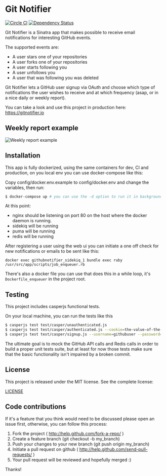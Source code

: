 Git Notifier
==============================

[![Circle CI](https://circleci.com/gh/andreausu/git-notifier.svg?style=svg)](https://circleci.com/gh/andreausu/git-notifier) [![Dependency Status](https://gemnasium.com/andreausu/git-notifier.svg)](https://gemnasium.com/andreausu/git-notifier)

Git Notifier is a Sinatra app that makes possible to receive email notifications for interesting GitHub events.

The supported events are:
- A user stars one of your repositories
- A user forks one of your repositories
- A user starts following you
- A user unfollows you
- A user that was following you was deleted

Git Notifier lets a GitHub user signup via OAuth and choose which type of notifications the user wishes to receive and at which frequency (asap, or in a nice daily or weekly report).

You can take a look and use this project in production here: https://gitnotifier.io

Weekly report example
------------

![Weekly report example](https://gitnotifier.io/img/screenshot1.png)

Installation
------------

This app is fully dockerized, using the same containers for dev, CI and production, on you local env you can use docker-compose like this:

Copy config/docker.env.example to config/docker.env and change the variables, then run:

``` bash
$ docker-compose up # you can use the -d option to run it in background
```

At this point:
- nginx should be listening on port 80 on the host where the docker daemon is running.
- sidekiq will be running
- puma will be running
- redis will be running

After registering a user using the web ui you can initiate a one off check for new notifications or emails to be sent like this:

```
docker exec githubnotifier_sidekiq_1 bundle exec ruby /usr/src/app/scripts/job_enqueuer.rb
```

There's also a docker file you can use that does this in a while loop, it's `Dockerfile_enqueuer` in the project root.

Testing
-------

This project includes casperjs functional tests.

On your local machine, you can run the tests like this

``` bash
$ casperjs test test/casper/unauthenticated.js
$ casperjs test test/casper/authenticated.js --cookie=the-value-of-the-rack.session-cookie
$ casperjs test test/casper/signup.js --username=githubuser --password=githubpassword # make sure you start with a clean redis db
```

The ultimate goal is to mock the GitHub API calls and Redis calls in order to build a proper unit tests suite, but at least for now those tests make sure that the basic functionality isn't impaired by a broken commit.

License
-------

This project is released under the MIT license.
See the complete license:

[LICENSE](LICENSE)

Code contributions
----------------

If it's a feature that you think would need to be discussed please open an issue first, otherwise, you can follow this process:

1. Fork the project ( http://help.github.com/fork-a-repo/ )
2. Create a feature branch (git checkout -b my_branch)
3. Push your changes to your new branch (git push origin my_branch)
4. Initiate a pull request on github ( http://help.github.com/send-pull-requests/ )
5. Your pull request will be reviewed and hopefully merged :)

Thanks!
